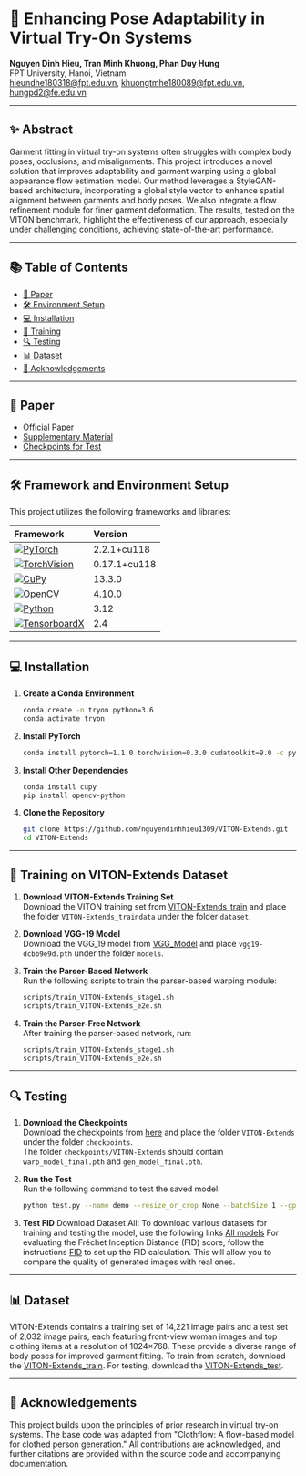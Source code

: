 
# 👗 Enhancing Pose Adaptability in Virtual Try-On Systems

**Nguyen Dinh Hieu, Tran Minh Khuong, Phan Duy Hung**  
FPT University, Hanoi, Vietnam  
[hieundhe180318@fpt.edu.vn](mailto:hieundhe180318@fpt.edu.vn), [khuongtmhe180089@fpt.edu.vn](mailto:khuongtmhe180089@fpt.edu.vn), [hungpd2@fe.edu.vn](mailto:hungpd2@fe.edu.vn)

---

## ✨ Abstract

Garment fitting in virtual try-on systems often struggles with complex body poses, occlusions, and misalignments. This project introduces a novel solution that improves adaptability and garment warping using a global appearance flow estimation model. Our method leverages a StyleGAN-based architecture, incorporating a global style vector to enhance spatial alignment between garments and body poses. We also integrate a flow refinement module for finer garment deformation. The results, tested on the VITON benchmark, highlight the effectiveness of our approach, especially under challenging conditions, achieving state-of-the-art performance.

---

## 📚 Table of Contents

- [📄 Paper](#paper)
- [🛠️ Environment Setup](#environment-setup)
- [💻 Installation](#installation)
- [🚀 Training](#training)
- [🔍 Testing](#testing)
- [📊 Dataset](#dataset)
- [🤝 Acknowledgements](#acknowledgements)

---

## 📄 Paper

- [Official Paper](#)
- [Supplementary Material](#)
- [Checkpoints for Test](#)

---

## 🛠️ Framework and Environment Setup

This project utilizes the following frameworks and libraries:

| **Framework** | **Version** |
|:--------------|:------------|
| [![PyTorch](https://img.shields.io/badge/PyTorch-2.2.1-red?logo=pytorch&logoColor=white)](https://pytorch.org) | 2.2.1+cu118 |
| [![TorchVision](https://img.shields.io/badge/TorchVision-0.17.1-yellow?logo=pytorch&logoColor=white)](https://pytorch.org/vision/stable/index.html) | 0.17.1+cu118 |
| [![CuPy](https://img.shields.io/badge/CuPy-13.3.0-blue?logo=cupy&logoColor=white)](https://cupy.dev) | 13.3.0 | 
| [![OpenCV](https://img.shields.io/badge/OpenCV-4.10.0-green?logo=opencv&logoColor=white)](https://opencv.org) | 4.10.0 | 
| [![Python](https://img.shields.io/badge/Python-3.12-blue?logo=python&logoColor=white)](https://python.org) | 3.12 |
| [![TensorboardX](https://img.shields.io/badge/TensorboardX-2.4-orange?logo=tensorflow&logoColor=white)](https://github.com/lanpa/tensorboardX) | 2.4 |

---

## 💻 Installation

1. **Create a Conda Environment**  
   ```bash
   conda create -n tryon python=3.6
   conda activate tryon
   ```

2. **Install PyTorch**  
   ```bash
   conda install pytorch=1.1.0 torchvision=0.3.0 cudatoolkit=9.0 -c pytorch
   ```

3. **Install Other Dependencies**  
   ```bash
   conda install cupy
   pip install opencv-python
   ```

4. **Clone the Repository**  
   ```bash
   git clone https://github.com/nguyendinhhieu1309/VITON-Extends.git
   cd VITON-Extends
   ```

---

## 🚀 Training on VITON-Extends Dataset

1. **Download VITON-Extends Training Set**  
   Download the VITON training set from [VITON-Extends_train](https://drive.google.com/drive/folders/1wsIp7n2msLdNLffNo4EEKPfWZZK_284w?usp=drive_link) and place the folder `VITON-Extends_traindata` under the folder `dataset`.

2. **Download VGG-19 Model**  
   Download the VGG_19 model from [VGG_Model](https://drive.google.com/drive/folders/1LmrMmyXWSUlne7ES25kvQrolUIW8YTTQ?usp=drive_link) and place `vgg19-dcbb9e9d.pth` under the folder `models`.

3. **Train the Parser-Based Network**  
   Run the following scripts to train the parser-based warping module:  
   ```bash
   scripts/train_VITON-Extends_stage1.sh
   scripts/train_VITON-Extends_e2e.sh
   ```

4. **Train the Parser-Free Network**  
   After training the parser-based network, run:  
   ```bash
   scripts/train_VITON-Extends_stage1.sh
   scripts/train_VITON-Extends_e2e.sh
   ```

---

## 🔍 Testing

1. **Download the Checkpoints**  
   Download the checkpoints from [here](https://drive.google.com/drive/folders/15AbTw16w13dN1hY430flBZbe1EfumJT7?usp=drive_link) and place the folder `VITON-Extends` under the folder `checkpoints`.  
   The folder `checkpoints/VITON-Extends` should contain `warp_model_final.pth` and `gen_model_final.pth`.

2. **Run the Test**  
   Run the following command to test the saved model:  
   ```bash
   python test.py --name demo --resize_or_crop None --batchSize 1 --gpu_ids 0
   ```

3. **Test FID** 
   Download Dataset All: To download various datasets for training and testing the model, use the following links [All models](https://drive.google.com/drive/folders/10r1cMHbfpEF3jCH5JqHM1o-9B-Q4KNRB?usp=drive_link)
   For evaluating the Fréchet Inception Distance (FID) score, follow the instructions [FID](https://github.com/mseitzer/pytorch-fid.git) to set up the FID calculation. This will allow you to compare the quality of generated images with real ones.
---

## 📊 Dataset

VITON-Extends contains a training set of 14,221 image pairs and a test set of 2,032 image pairs, each featuring front-view woman images and top clothing items at a resolution of 1024×768. These provide a diverse range of body poses for improved garment fitting. To train from scratch, download the [VITON-Extends_train](https://drive.google.com/drive/folders/1wsIp7n2msLdNLffNo4EEKPfWZZK_284w?usp=drive_link). For testing, download the [VITON-Extends_test](https://drive.google.com/drive/folders/1wsIp7n2msLdNLffNo4EEKPfWZZK_284w?usp=drive_link).

---

## 🤝 Acknowledgements 

This project builds upon the principles of prior research in virtual try-on systems. The base code was adapted from "Clothflow: A flow-based model for clothed person generation." All contributions are acknowledged, and further citations are provided within the source code and accompanying documentation.
